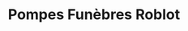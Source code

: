 ---
title: "Pompes Funèbres Roblot"
url: /paris/pompes-funebres-roblot/
shop: directeurs de funérailles
---